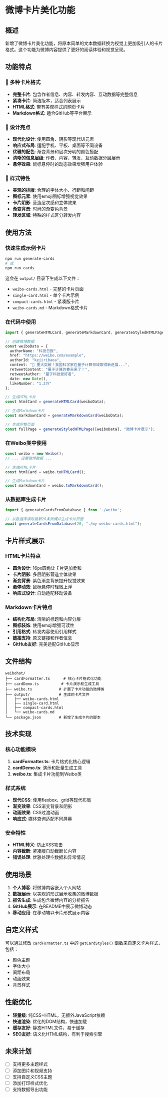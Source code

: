 # 微博卡片美化功能

## 概述

新增了微博卡片美化功能，将原本简单的文本数据转换为视觉上更加吸引人的卡片格式。这个功能为微博内容提供了更好的阅读体验和视觉呈现。

## 功能特点

### 🎨 多种卡片格式
- **完整卡片**: 包含作者信息、内容、转发内容、互动数据等完整信息
- **紧凑卡片**: 简洁版本，适合列表展示
- **HTML格式**: 带有美观样式的网页卡片
- **Markdown格式**: 适合GitHub等平台展示

### 🎯 设计亮点
- **现代化设计**: 使用圆角、阴影等现代UI元素
- **响应式布局**: 适配手机、平板、桌面等不同设备
- **优雅的配色**: 渐变背景和层次分明的颜色搭配
- **清晰的信息层级**: 作者、内容、转发、互动数据分层展示
- **悬停效果**: 鼠标悬停时的动态效果增强用户体验

### 📱 样式特性
- **美观的排版**: 合理的字体大小、行距和间距
- **图标元素**: 使用emoji图标增强视觉效果
- **卡片阴影**: 营造层次感和立体效果
- **渐变背景**: 时尚的渐变色背景
- **转发区域**: 特殊的样式区分转发内容

## 使用方法

### 快速生成示例卡片
```bash
npm run generate-cards
# 或
npm run cards
```

这会在 `output/` 目录下生成以下文件：
- `weibo-cards.html` - 完整的卡片页面
- `single-card.html` - 单个卡片示例
- `compact-cards.html` - 紧凑版卡片
- `weibo-cards.md` - Markdown格式卡片

### 在代码中使用

```typescript
import { generateHTMLCard, generateMarkdownCard, generateStyledHTMLPage } from './cardFormatter';

// 创建微博数据
const weiboData = {
  authorName: "科技日报",
  href: "https://weibo.com/example",
  authorId: "kejiribaoa",
  content: "🚀 重大突破！我国科学家在量子计算领域取得新进展...",
  retweetContent: "量子计算的春天来了！",
  retweetAuther: "量子科技爱好者",
  date: new Date(),
  likeNumber: "1.2万"
};

// 生成HTML卡片
const htmlCard = generateHTMLCard(weiboData);

// 生成Markdown卡片
const markdownCard = generateMarkdownCard(weiboData);

// 生成完整页面
const fullPage = generateStyledHTMLPage([weiboData], "微博卡片展示");
```

### 在Weibo类中使用

```typescript
const weibo = new Weibo();
// ... 设置微博数据 ...

// 生成HTML卡片
const htmlCard = weibo.toHTMLCard();

// 生成Markdown卡片
const markdownCard = weibo.toMarkdownCard();
```

### 从数据库生成卡片

```typescript
import { generateCardsFromDatabase } from './weibo';

// 从数据库读取最新20条微博并生成卡片页面
await generateCardsFromDatabase(20, "./my-weibo-cards.html");
```

## 卡片样式展示

### HTML卡片特点
- **圆角设计**: 16px圆角让卡片更加柔和
- **卡片阴影**: 多层阴影营造立体效果
- **渐变背景**: 紫色渐变背景提升视觉效果
- **悬停动效**: 鼠标悬停时轻微上浮
- **响应式设计**: 自动适配移动设备

### Markdown卡片特点
- **结构化布局**: 清晰的标题和内容分层
- **图标装饰**: 使用emoji增强可读性
- **引用格式**: 转发内容使用引用样式
- **链接支持**: 原文链接和作者信息
- **GitHub友好**: 完美适配GitHub显示

## 文件结构

```
weibohot/
├── cardFormatter.ts      # 核心卡片格式化功能
├── cardDemo.ts          # 卡片演示和生成工具
├── weibo.ts            # 扩展了卡片功能的微博类
├── output/             # 生成的卡片文件
│   ├── weibo-cards.html
│   ├── single-card.html
│   ├── compact-cards.html
│   └── weibo-cards.md
└── package.json        # 新增了生成卡片的脚本
```

## 技术实现

### 核心功能模块
1. **cardFormatter.ts**: 卡片格式化核心逻辑
2. **cardDemo.ts**: 演示和批量生成工具
3. **weibo.ts**: 集成卡片功能到Weibo类

### 样式系统
- **现代CSS**: 使用flexbox、grid等现代布局
- **渐变效果**: CSS渐变背景和阴影
- **动画效果**: CSS过渡动画
- **响应式**: 媒体查询适配不同屏幕

### 安全特性
- **HTML转义**: 防止XSS攻击
- **内容截断**: 紧凑版自动截断长内容
- **错误处理**: 优雅处理空数据和异常情况

## 使用场景

1. **个人博客**: 将微博内容嵌入个人网站
2. **数据展示**: 以美观的形式展示收集的微博数据
3. **报告生成**: 生成包含微博内容的分析报告
4. **GitHub展示**: 在README中展示微博动态
5. **移动应用**: 在移动端以卡片形式展示内容

## 自定义样式

可以通过修改 `cardFormatter.ts` 中的 `getCardStyles()` 函数来自定义卡片样式，包括：
- 颜色主题
- 字体大小
- 间距布局
- 动画效果
- 背景样式

## 性能优化

- **轻量级**: 纯CSS+HTML，无额外JavaScript依赖
- **快速渲染**: 优化的DOM结构，快速加载
- **缓存友好**: 静态HTML文件，易于缓存
- **SEO友好**: 语义化HTML结构，有利于搜索引擎

## 未来计划

- [ ] 支持更多主题样式
- [ ] 添加图片和视频支持
- [ ] 支持自定义CSS主题
- [ ] 添加打印样式优化
- [ ] 支持数据导出功能
